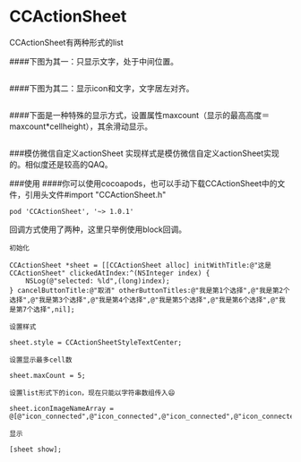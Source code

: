 # CCActionSheet
<!--![项目演示](https://github.com/maxmoo/CCActionSheet/p_sheet.gif)-->
<!--![](https://github.com/maxmoo/CCActionSheet/p_sheet.gif)-->

CCActionSheet有两种形式的list

####下图为其一：只显示文字，处于中间位置。

<img src="https://github.com/maxmoo/CCActionSheet/blob/master/Demo/center.gif" alt="" style="max-width:100%;">

####下图为其二：显示icon和文字，文字居左对齐。

<img src="https://github.com/maxmoo/CCActionSheet/blob/master/Demo/list.gif" alt="" style="max-width:100%;">

####下面是一种特殊的显示方式，设置属性maxcount（显示的最高高度＝maxcount*cellheight），其余滑动显示。

<img src="https://github.com/maxmoo/CCActionSheet/blob/master/Demo/scroll.gif" alt="" style="max-width:100%;">

###模仿微信自定义actionSheet
实现样式是模仿微信自定义actionSheet实现的。相似度还是较高的QAQ。

###使用
####你可以使用cocoapods，也可以手动下载CCActionSheet中的文件，引用头文件#import "CCActionSheet.h"

`pod 'CCActionSheet', '~> 1.0.1'`


回调方式使用了两种，这里只举例使用block回调。

`初始化`
>
    CCActionSheet *sheet = [[CCActionSheet alloc] initWithTitle:@"这是CCActionSheet" clickedAtIndex:^(NSInteger index) {
        NSLog(@"selected: %ld",(long)index);
    } cancelButtonTitle:@"取消" otherButtonTitles:@"我是第1个选择",@"我是第2个选择",@"我是第3个选择",@"我是第4个选择",@"我是第5个选择",@"我是第6个选择",@"我是第7个选择",nil];
>    
`设置样式`
>
    sheet.style = CCActionSheetStyleTextCenter;
>
`设置显示最多cell数`
>
    sheet.maxCount = 5;
>
`设置list形式下的icon，现在只能以字符串数组传入😄`
>
    sheet.iconImageNameArray = @[@"icon_connected",@"icon_connected",@"icon_connected",@"icon_connected",@"icon_connected",@"icon_connected",@"icon_connected",@"icon_connected",@"icon_connected"];
>
`显示`   
>
    [sheet show];
>
